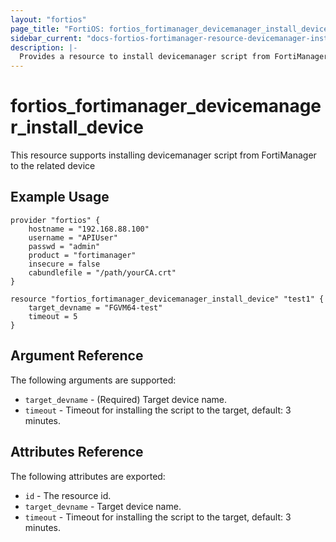 ```yaml
---
layout: "fortios"
page_title: "FortiOS: fortios_fortimanager_devicemanager_install_device"
sidebar_current: "docs-fortios-fortimanager-resource-devicemanager-install-device"
description: |-
  Provides a resource to install devicemanager script from FortiManager to the related device
---
```


# fortios_fortimanager_devicemanager_install_device
This resource supports installing devicemanager script from FortiManager to the related device

## Example Usage
```hcl
provider "fortios" {
	hostname = "192.168.88.100"
	username = "APIUser"
	passwd = "admin"
	product = "fortimanager"
	insecure = false
	cabundlefile = "/path/yourCA.crt"
}

resource "fortios_fortimanager_devicemanager_install_device" "test1" {
	target_devname = "FGVM64-test"
	timeout = 5
}
```

## Argument Reference
The following arguments are supported:

* `target_devname` - (Required) Target device name.
* `timeout` - Timeout for installing the script to the target, default: 3 minutes.

## Attributes Reference
The following attributes are exported:

* `id` - The resource id.
* `target_devname` - Target device name.
* `timeout` - Timeout for installing the script to the target, default: 3 minutes.
